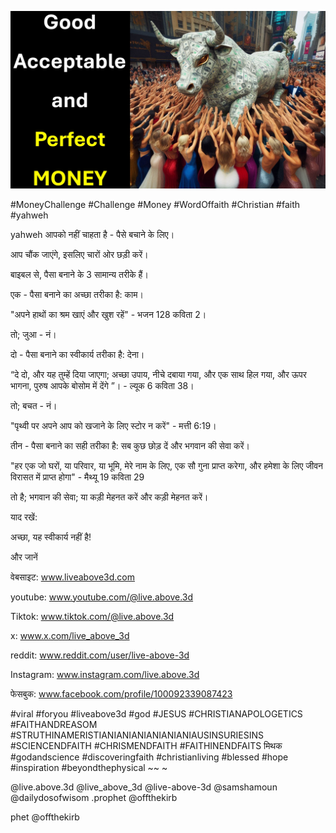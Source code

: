 ![Video cover image](../cover.jpg "cover photo")

#MoneyChallenge #Challenge #Money #WordOffaith #Christian #faith #yahweh

yahweh आपको नहीं चाहता है - पैसे बचाने के लिए।

आप चौंक जाएंगे, इसलिए चारों ओर छड़ी करें।

बाइबल से, पैसा बनाने के 3 सामान्य तरीके हैं।

एक - पैसा बनाने का अच्छा तरीका है: काम।

"अपने हाथों का श्रम खाएं और खुश रहें" - भजन 128 कविता 2।

तो; जुआ - नं।

दो - पैसा बनाने का स्वीकार्य तरीका है: देना।

“दे दो, और यह तुम्हें दिया जाएगा; अच्छा उपाय, नीचे दबाया गया, और एक साथ हिल गया, और ऊपर भागना, पुरुष आपके बोसोम में देंगे ”। - ल्यूक 6 कविता 38।

तो; बचत - नं।

"पृथ्वी पर अपने आप को खजाने के लिए स्टोर न करें" - मत्ती 6:19।

तीन - पैसा बनाने का सही तरीका है: सब कुछ छोड़ दें और भगवान की सेवा करें।

"हर एक जो घरों, या परिवार, या भूमि, मेरे नाम के लिए, एक सौ गुना प्राप्त करेगा, और हमेशा के लिए जीवन विरासत में प्राप्त होगा" - मैथ्यू 19 कविता 29

तो है; भगवान की सेवा; या कड़ी मेहनत करें और कड़ी मेहनत करें।

याद रखें:

अच्छा, यह स्वीकार्य नहीं है!

और जानें

वेबसाइट: www.liveabove3d.com

youtube: www.youtube.com/@live.above.3d

Tiktok: www.tiktok.com/@live.above.3d

x: www.x.com/live_above_3d

reddit: www.reddit.com/user/live-above-3d

Instagram: www.instagram.com/live.above.3d

फेसबुक: www.facebook.com/profile/100092339087423

#viral #foryou #liveabove3d #god #JESUS ​​#CHRISTIANAPOLOGETICS #FAITHANDREASOM #STRUTHINAMERISTIANIANIANIANIANIANIAUSINSURIESINS #SCIENCENDFAITH #CHRISMENDFAITH #FAITHINENDFAITS मिथक #godandscience #discoveringfaith #christianliving #blessed #hope #inspiration #beyondthephysical ~~ ~

@live.above.3d @live_above_3d @live-above-3d @samshamoun @dailydosofwisom .prophet @offthekirb

phet @offthekirb